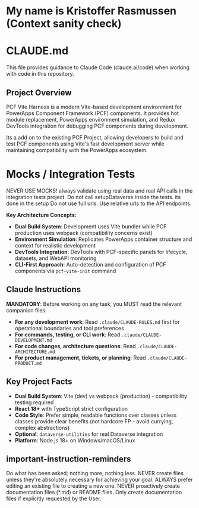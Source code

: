 # My name is Kristoffer Rasmussen (Context sanity check)
# CLAUDE.md

This file provides guidance to Claude Code (claude.ai/code) when working with code in this repository.

## Project Overview

PCF Vite Harness is a modern Vite-based development environment for PowerApps Component Framework (PCF) components. It provides hot module replacement, PowerApps environment simulation, and Redux DevTools integration for debugging PCF components during development.

Its a add on to the existing PCF Project, allowing developers to build and test PCF components using Vite's fast development server while maintaining compatibility with the PowerApps ecosystem.

# Mocks / Integration Tests
NEVER USE MOCKS! always validate using real data and real API calls in the integration tests project.
Do not call setupDataverse inside the tests. its done in the setup
Do not use full urls. Use relative urls to the API endpoints.

**Key Architecture Concepts:**
- **Dual Build System**: Development uses Vite bundler while PCF production uses webpack (compatibility concerns exist)
- **Environment Simulation**: Replicates PowerApps container structure and context for realistic development
- **DevTools Integration**: DevTools with PCF-specific panels for lifecycle, datasets, and WebAPI monitoring
- **CLI-First Approach**: Auto-detection and configuration of PCF components via `pcf-vite-init` command

## Claude Instructions

**MANDATORY**: Before working on any task, you MUST read the relevant companion files:

- **For any development work**: Read `.claude/CLAUDE-RULES.md` first for operational boundaries and tool preferences
- **For commands, testing, or CLI work**: Read `.claude/CLAUDE-DEVELOPMENT.md` 
- **For code changes, architecture questions**: Read `.claude/CLAUDE-ARCHITECTURE.md`
- **For product management, tickets, or planning**: Read `.claude/CLAUDE-PRODUCT.md`

## Key Project Facts

- **Dual Build System**: Vite (dev) vs webpack (production) - compatibility testing required
- **React 18+** with TypeScript strict configuration
- **Code Style**: Prefer simple, readable functions over classes unless classes provide clear benefits (not hardcore FP - avoid currying, complex abstractions)
- **Optional**: `dataverse-utilities` for real Dataverse integration
- **Platform**: Node.js 18+ on Windows/macOS/Linux

## important-instruction-reminders
Do what has been asked; nothing more, nothing less.
NEVER create files unless they're absolutely necessary for achieving your goal.
ALWAYS prefer editing an existing file to creating a new one.
NEVER proactively create documentation files (*.md) or README files. Only create documentation files if explicitly requested by the User.